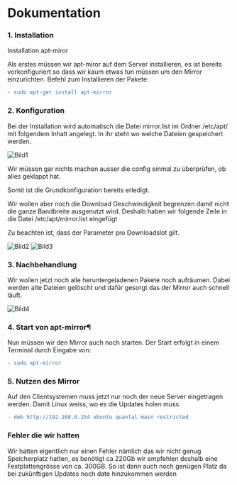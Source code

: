 # Dokumentation

### 1. Installation

Installation apt-miror

Als erstes müssen wir apt-miror auf dem Server installieren, es ist bereits vorkonfiguriert so dass wir kaum etwas tun müssen um den Mirror einzurichten.
Befehl zum Installieren der Pakete: 

```diff
- sudo apt-get install apt-mirror 
```

### 2. Konfiguration

Bei der Installation wird automatisch die Datei mirror.list im Ordner /etc/apt/ mit folgendem Inhalt angelegt. In ihr steht wo welche Dateien gespeichert werden.

![Bild1](https://user-images.githubusercontent.com/89446428/137598189-5e6152fc-dab0-408f-b9e9-561886ef3015.png)
 
Wir müssen gar nichts machen ausser die config einmal zu überprüfen, ob alles geklappt hat.

Somit ist die Grundkonfiguration bereits erledigt.

Wir wollen aber noch die Download Geschwindigkeit begrenzen damit nicht die ganze Bandbreite ausgenutzt wird. Deshalb haben wir folgende Zeile in die Datei 
/etc/apt/mirror.list eingefügt 

Zu beachten ist, dass der Parameter pro Downloadslot gilt.

![Bild2](https://user-images.githubusercontent.com/89446428/137598305-41d8b2b3-4372-4b41-9071-b2c0c0b0a559.png)
![Bild3](https://user-images.githubusercontent.com/89446428/137598306-b1eba55d-59f5-48c8-a313-51c8fe868fd7.png)
 
### 3. Nachbehandlung

Wir wollen jetzt noch alle heruntergeladenen Pakete noch aufräumen. Dabei werden alte Dateien gelöscht und dafür gesorgt das der Mirror auch schnell läuft.

![Bild4](https://user-images.githubusercontent.com/89446428/137598329-467508ad-c094-45f4-af0b-6e59620aea16.png)
 
### 4. Start von apt-mirror¶

Nun müssen wir den Mirror auch noch starten. Der Start erfolgt in einem Terminal durch Eingabe von:

```diff
- sudo apt-mirror 
```

### 5. Nutzen des Mirror

Auf den Clientsystemen muss jetzt nur noch der neue Server eingetragen werden. Damit Linux weiss, wo es die Updates holen muss.

```diff
- deb http://192.168.0.154 ubuntu quantal main restricted
```

### Fehler die wir hatten

Wir hatten eigentlich nur einen Fehler nämlich das wir nicht genug Speicherplatz hatten, es benötigt ca 220Gb wir empfehlen deshalb eine Festplattengrösse von ca. 300GB. So ist dann auch noch genügen Platz da bei zukünftigen Updates noch date hinzukommen werden



